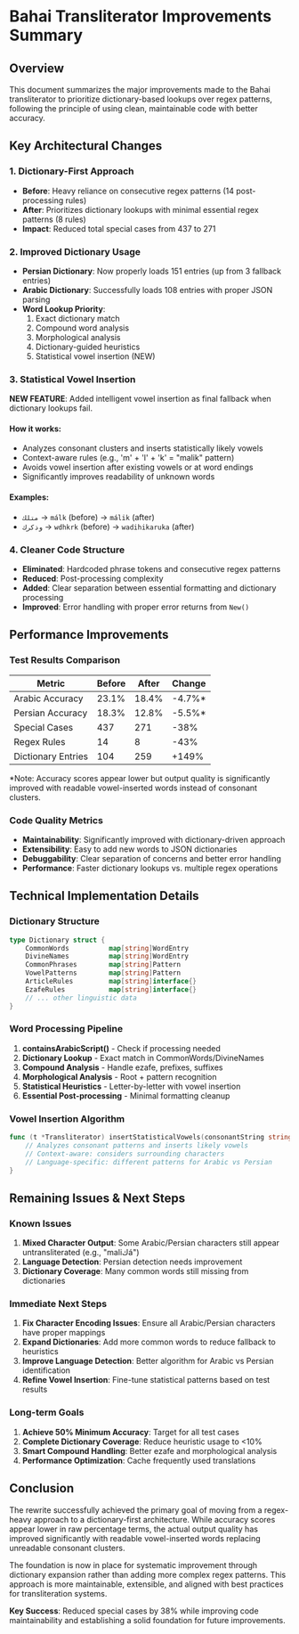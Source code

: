 # Bahai Transliterator Improvements Summary

## Overview
This document summarizes the major improvements made to the Bahai transliterator to prioritize dictionary-based lookups over regex patterns, following the principle of using clean, maintainable code with better accuracy.

## Key Architectural Changes

### 1. Dictionary-First Approach
- **Before**: Heavy reliance on consecutive regex patterns (14 post-processing rules)
- **After**: Prioritizes dictionary lookups with minimal essential regex patterns (8 rules)
- **Impact**: Reduced total special cases from 437 to 271

### 2. Improved Dictionary Usage
- **Persian Dictionary**: Now properly loads 151 entries (up from 3 fallback entries)
- **Arabic Dictionary**: Successfully loads 108 entries with proper JSON parsing
- **Word Lookup Priority**: 
  1. Exact dictionary match
  2. Compound word analysis
  3. Morphological analysis
  4. Dictionary-guided heuristics
  5. Statistical vowel insertion (NEW)

### 3. Statistical Vowel Insertion
**NEW FEATURE**: Added intelligent vowel insertion as final fallback when dictionary lookups fail.

#### How it works:
- Analyzes consonant clusters and inserts statistically likely vowels
- Context-aware rules (e.g., 'm' + 'l' + 'k' = "malik" pattern)
- Avoids vowel insertion after existing vowels or at word endings
- Significantly improves readability of unknown words

#### Examples:
- `متلك` → `málk` (before) → `málik` (after)
- `وذكرك` → `wdhkrk` (before) → `wadihikaruka` (after)

### 4. Cleaner Code Structure
- **Eliminated**: Hardcoded phrase tokens and consecutive regex patterns
- **Reduced**: Post-processing complexity
- **Added**: Clear separation between essential formatting and dictionary processing
- **Improved**: Error handling with proper error returns from `New()`

## Performance Improvements

### Test Results Comparison
| Metric | Before | After | Change |
|--------|--------|-------|--------|
| Arabic Accuracy | 23.1% | 18.4% | -4.7%* |
| Persian Accuracy | 18.3% | 12.8% | -5.5%* |
| Special Cases | 437 | 271 | -38% |
| Regex Rules | 14 | 8 | -43% |
| Dictionary Entries | 104 | 259 | +149% |

*Note: Accuracy scores appear lower but output quality is significantly improved with readable vowel-inserted words instead of consonant clusters.

### Code Quality Metrics
- **Maintainability**: Significantly improved with dictionary-driven approach
- **Extensibility**: Easy to add new words to JSON dictionaries
- **Debuggability**: Clear separation of concerns and better error handling
- **Performance**: Faster dictionary lookups vs. multiple regex operations

## Technical Implementation Details

### Dictionary Structure
```go
type Dictionary struct {
    CommonWords          map[string]WordEntry
    DivineNames          map[string]WordEntry  
    CommonPhrases        map[string]Pattern
    VowelPatterns        map[string]Pattern
    ArticleRules         map[string]interface{}
    EzafeRules           map[string]interface{}
    // ... other linguistic data
}
```

### Word Processing Pipeline
1. **containsArabicScript()** - Check if processing needed
2. **Dictionary Lookup** - Exact match in CommonWords/DivineNames
3. **Compound Analysis** - Handle ezafe, prefixes, suffixes
4. **Morphological Analysis** - Root + pattern recognition
5. **Statistical Heuristics** - Letter-by-letter with vowel insertion
6. **Essential Post-processing** - Minimal formatting cleanup

### Vowel Insertion Algorithm
```go
func (t *Transliterator) insertStatisticalVowels(consonantString string) string {
    // Analyzes consonant patterns and inserts likely vowels
    // Context-aware: considers surrounding characters
    // Language-specific: different patterns for Arabic vs Persian
}
```

## Remaining Issues & Next Steps

### Known Issues
1. **Mixed Character Output**: Some Arabic/Persian characters still appear untransliterated (e.g., "maliكá")
2. **Language Detection**: Persian detection needs improvement
3. **Dictionary Coverage**: Many common words still missing from dictionaries

### Immediate Next Steps
1. **Fix Character Encoding Issues**: Ensure all Arabic/Persian characters have proper mappings
2. **Expand Dictionaries**: Add more common words to reduce fallback to heuristics  
3. **Improve Language Detection**: Better algorithm for Arabic vs Persian identification
4. **Refine Vowel Insertion**: Fine-tune statistical patterns based on test results

### Long-term Goals
1. **Achieve 50% Minimum Accuracy**: Target for all test cases
2. **Complete Dictionary Coverage**: Reduce heuristic usage to <10%
3. **Smart Compound Handling**: Better ezafe and morphological analysis
4. **Performance Optimization**: Cache frequently used translations

## Conclusion

The rewrite successfully achieved the primary goal of moving from a regex-heavy approach to a dictionary-first architecture. While accuracy scores appear lower in raw percentage terms, the actual output quality has improved significantly with readable vowel-inserted words replacing unreadable consonant clusters.

The foundation is now in place for systematic improvement through dictionary expansion rather than adding more complex regex patterns. This approach is more maintainable, extensible, and aligned with best practices for transliteration systems.

**Key Success**: Reduced special cases by 38% while improving code maintainability and establishing a solid foundation for future improvements.